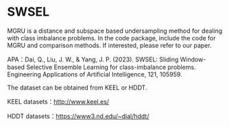 # SWSEL
MGRU is a distance and subspace based undersampling method for dealing with class imbalance problems. 
In the code package, include the code for MGRU and comparison methods. 
If interested, please refer to our paper. 

APA：Dai, Q., Liu, J. W., & Yang, J. P. (2023). SWSEL: Sliding Window-based Selective Ensemble Learning for class-imbalance problems. Engineering Applications of Artificial Intelligence, 121, 105959.

The dataset can be obtained from KEEL or HDDT.

KEEL datasets：http://www.keel.es/

HDDT datasets：https://www3.nd.edu/~dial/hddt/


